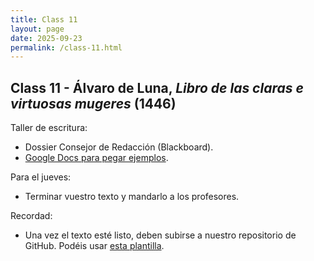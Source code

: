 ```yaml
---
title: Class 11
layout: page
date: 2025-09-23
permalink: /class-11.html
---
```

## Class 11 - Álvaro de Luna, *Libro de las claras e virtuosas mugeres* (1446)

Taller de escritura: 
- Dossier Consejor de Redacción (Blackboard).
- [Google Docs para pegar ejemplos](https://docs.google.com/document/d/1uFWkKHmGAmkFMrCf8TuBCGQF1AsXlOKi20AbMNpRyGo/edit?tab=t.0).

Para el jueves: 
- Terminar vuestro texto y mandarlo a los profesores. 

Recordad: 
- Una vez el texto esté listo, deben subirse a nuestro repositorio de GitHub. Podéis usar [esta plantilla](template_proyecto2). 
